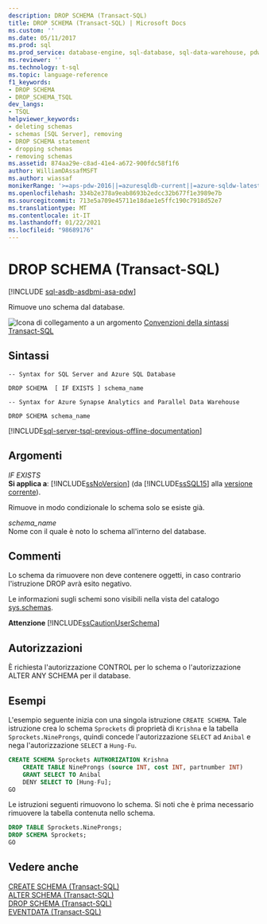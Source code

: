 ```yaml
---
description: DROP SCHEMA (Transact-SQL)
title: DROP SCHEMA (Transact-SQL) | Microsoft Docs
ms.custom: ''
ms.date: 05/11/2017
ms.prod: sql
ms.prod_service: database-engine, sql-database, sql-data-warehouse, pdw
ms.reviewer: ''
ms.technology: t-sql
ms.topic: language-reference
f1_keywords:
- DROP SCHEMA
- DROP_SCHEMA_TSQL
dev_langs:
- TSQL
helpviewer_keywords:
- deleting schemas
- schemas [SQL Server], removing
- DROP SCHEMA statement
- dropping schemas
- removing schemas
ms.assetid: 874aa29e-c8ad-41e4-a672-900fdc58f1f6
author: WilliamDAssafMSFT
ms.author: wiassaf
monikerRange: '>=aps-pdw-2016||=azuresqldb-current||=azure-sqldw-latest||>=sql-server-2016||>=sql-server-linux-2017||=azuresqldb-mi-current'
ms.openlocfilehash: 334b2e378a9eab8693b2edcc32b677f1e3989e7b
ms.sourcegitcommit: 713e5a709e45711e18dae1e5ffc190c7918d52e7
ms.translationtype: MT
ms.contentlocale: it-IT
ms.lasthandoff: 01/22/2021
ms.locfileid: "98689176"
---
```

# <a name="drop-schema-transact-sql"></a>DROP SCHEMA (Transact-SQL)
[!INCLUDE [sql-asdb-asdbmi-asa-pdw](../../includes/applies-to-version/sql-asdb-asdbmi-asa-pdw.md)]

  Rimuove uno schema dal database.  
  
 ![Icona di collegamento a un argomento](../../database-engine/configure-windows/media/topic-link.gif "Icona di collegamento a un argomento") [Convenzioni della sintassi Transact-SQL](../../t-sql/language-elements/transact-sql-syntax-conventions-transact-sql.md)  
  
## <a name="syntax"></a>Sintassi  
  
```syntaxsql  
-- Syntax for SQL Server and Azure SQL Database  
  
DROP SCHEMA  [ IF EXISTS ] schema_name  
```  
  

```syntaxsql  
-- Syntax for Azure Synapse Analytics and Parallel Data Warehouse  
  
DROP SCHEMA schema_name  
```  
  
[!INCLUDE[sql-server-tsql-previous-offline-documentation](../../includes/sql-server-tsql-previous-offline-documentation.md)]

## <a name="arguments"></a>Argomenti
 *IF EXISTS*  
 **Si applica a**: [!INCLUDE[ssNoVersion](../../includes/ssnoversion-md.md)] (da [!INCLUDE[ssSQL15](../../includes/sssql16-md.md)] alla [versione corrente](../../sql-server/what-s-new-in-sql-server-2016.md)).  
  
 Rimuove in modo condizionale lo schema solo se esiste già.  
  
 *schema_name*  
 Nome con il quale è noto lo schema all'interno del database.  
  
## <a name="remarks"></a>Commenti  
 Lo schema da rimuovere non deve contenere oggetti, in caso contrario l'istruzione DROP avrà esito negativo.  
  
 Le informazioni sugli schemi sono visibili nella vista del catalogo [sys.schemas](../../relational-databases/system-catalog-views/schemas-catalog-views-sys-schemas.md).  
  
 **Attenzione** [!INCLUDE[ssCautionUserSchema](../../includes/sscautionuserschema-md.md)]  
  
## <a name="permissions"></a>Autorizzazioni  
 È richiesta l'autorizzazione CONTROL per lo schema o l'autorizzazione ALTER ANY SCHEMA per il database.  
  
## <a name="examples"></a>Esempi  
 L'esempio seguente inizia con una singola istruzione `CREATE SCHEMA`. Tale istruzione crea lo schema `Sprockets` di proprietà di `Krishna` e la tabella `Sprockets.NineProngs`, quindi concede l'autorizzazione `SELECT` ad `Anibal` e nega l'autorizzazione `SELECT` a `Hung-Fu`.  
  
```sql  
CREATE SCHEMA Sprockets AUTHORIZATION Krishna   
    CREATE TABLE NineProngs (source INT, cost INT, partnumber INT)  
    GRANT SELECT TO Anibal   
    DENY SELECT TO [Hung-Fu];  
GO  
```  
  
 Le istruzioni seguenti rimuovono lo schema. Si noti che è prima necessario rimuovere la tabella contenuta nello schema.  
  
```sql  
DROP TABLE Sprockets.NineProngs;  
DROP SCHEMA Sprockets;  
GO  
```  
  
  
## <a name="see-also"></a>Vedere anche  
 [CREATE SCHEMA &#40;Transact-SQL&#41;](../../t-sql/statements/create-schema-transact-sql.md)   
 [ALTER SCHEMA &#40;Transact-SQL&#41;](../../t-sql/statements/alter-schema-transact-sql.md)   
 [DROP SCHEMA (Transact-SQL)](../../t-sql/statements/drop-schema-transact-sql.md)   
 [EVENTDATA &#40;Transact-SQL&#41;](../../t-sql/functions/eventdata-transact-sql.md)